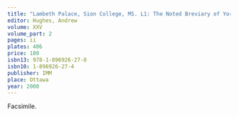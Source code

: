 ```yaml
---
title: "Lambeth Palace, Sion College, MS. L1: The Noted Breviary of York (Olim Sion College, ms. Arc.L.40.2/L.1), Volume 2: Sanctorale and Common of Saints"
editor: Hughes, Andrew
volume: XXV
volume_part: 2
pages: ii
plates: 406
price: 180
isbn13: 978-1-896926-27-8
isbn10: 1-896926-27-4
publisher: IMM
place: Ottawa
year: 2000
---
```

Facsimile.

